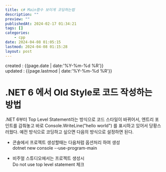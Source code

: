 ```yaml
---
title: c# Main함수 보이게 코딩하는법
description: ""
preview: ""
publishedAt: 2024-02-17 01:34:21
tags: []
categories:
    - cpp
date: 2024-04-08 01:05:15
lastmod: 2024-04-08 01:15:28
layout: post
---
```


created : {{page.date | date:'%Y-%m-%d %R'}}  
updated : {{page.lastmod | date:'%Y-%m-%d %R'}}

# .NET 6 에서 Old Style로 코드 작성하는 방법
.NET 6부터 Top Level Statement라는 방식으로 코드 스타일이 바뀌어서, 
엔트리 포인트를 감춰놓고 바로 Console.WriteLine("hello world")
를 표시하고 있어서 당황스러웠다.
예전 방식으로 코딩하고 싶으면 다음의 방식으로 설정하면 된다.

- 콘솔에서 프로젝트 생성할때는 다음처럼 옵션처리 하여 생성   
dotnet new console --use-program-main

- 비주얼 스튜디오에서는 프로젝트 생성시  
Do not use top level statement 체크


